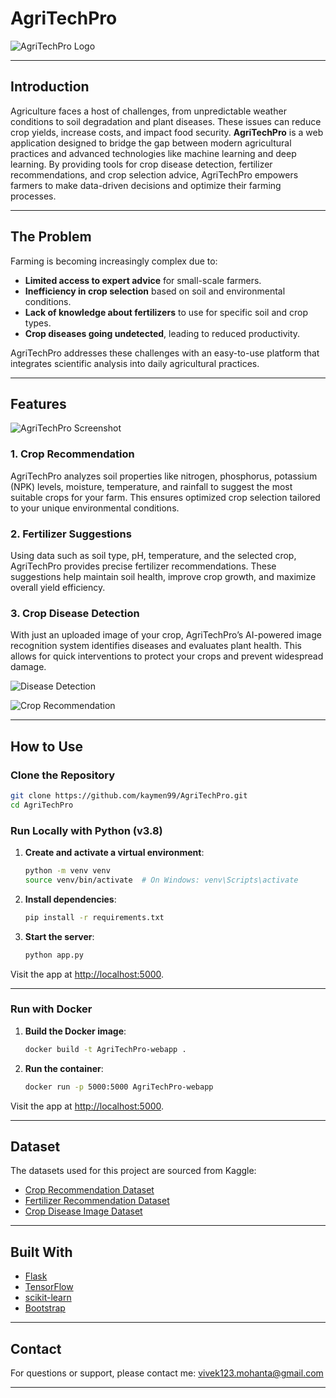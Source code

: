<div id="top"></div>

# AgriTechPro

![AgriTechPro Logo](https://user-images.githubusercontent.com/83681204/159978827-fccf752e-2d36-4dc3-a15a-ce3a57e90165.png)

---

## Introduction

Agriculture faces a host of challenges, from unpredictable weather conditions to soil degradation and plant diseases. These issues can reduce crop yields, increase costs, and impact food security. **AgriTechPro** is a web application designed to bridge the gap between modern agricultural practices and advanced technologies like machine learning and deep learning. By providing tools for crop disease detection, fertilizer recommendations, and crop selection advice, AgriTechPro empowers farmers to make data-driven decisions and optimize their farming processes.

---

## The Problem

Farming is becoming increasingly complex due to:
- **Limited access to expert advice** for small-scale farmers.
- **Inefficiency in crop selection** based on soil and environmental conditions.
- **Lack of knowledge about fertilizers** to use for specific soil and crop types.
- **Crop diseases going undetected**, leading to reduced productivity.

AgriTechPro addresses these challenges with an easy-to-use platform that integrates scientific analysis into daily agricultural practices.

---

## Features

![AgriTechPro Screenshot](https://user-images.githubusercontent.com/83681204/159989052-08ae92b6-015d-4c63-b9d5-9fcb0579caeb.png)

### 1. Crop Recommendation  
AgriTechPro analyzes soil properties like nitrogen, phosphorus, potassium (NPK) levels, moisture, temperature, and rainfall to suggest the most suitable crops for your farm. This ensures optimized crop selection tailored to your unique environmental conditions.

### 2. Fertilizer Suggestions  
Using data such as soil type, pH, temperature, and the selected crop, AgriTechPro provides precise fertilizer recommendations. These suggestions help maintain soil health, improve crop growth, and maximize overall yield efficiency.

### 3. Crop Disease Detection  
With just an uploaded image of your crop, AgriTechPro’s AI-powered image recognition system identifies diseases and evaluates plant health. This allows for quick interventions to protect your crops and prevent widespread damage.

![Disease Detection](https://user-images.githubusercontent.com/83681204/159994252-6e44cd8e-4d20-4dcb-9e22-c0e35756fe1c.png) 

![Crop Recommendation](https://user-images.githubusercontent.com/83681204/159994452-d6a14dc9-d94f-4beb-8778-6ecdfe48f453.png)

---

## How to Use

### Clone the Repository

```bash
git clone https://github.com/kaymen99/AgriTechPro.git
cd AgriTechPro
```

### Run Locally with Python (v3.8)

1. **Create and activate a virtual environment**:
   ```bash
   python -m venv venv
   source venv/bin/activate  # On Windows: venv\Scripts\activate
   ```

2. **Install dependencies**:
   ```bash
   pip install -r requirements.txt
   ```

3. **Start the server**:
   ```bash
   python app.py
   ```

Visit the app at [http://localhost:5000](http://localhost:5000).

---

### Run with Docker

1. **Build the Docker image**:
   ```bash
   docker build -t AgriTechPro-webapp .
   ```

2. **Run the container**:
   ```bash
   docker run -p 5000:5000 AgriTechPro-webapp
   ```

Visit the app at [http://localhost:5000](http://localhost:5000).

---

## Dataset

The datasets used for this project are sourced from Kaggle:

- [Crop Recommendation Dataset](https://www.kaggle.com/datasets/atharvaingle/crop-recommendation-dataset)
- [Fertilizer Recommendation Dataset](https://www.kaggle.com/datasets/gdabhishek/fertilizer-prediction)
- [Crop Disease Image Dataset](https://www.kaggle.com/datasets/vipoooool/new-plant-diseases-dataset)

---

## Built With

- [Flask](https://flask.palletsprojects.com/en/2.0.x/)
- [TensorFlow](https://www.tensorflow.org)
- [scikit-learn](https://scikit-learn.org/stable/)
- [Bootstrap](https://getbootstrap.com/docs/5.0/getting-started/introduction/)

---

## Contact

For questions or support, please contact me: [vivek123.mohanta@gmail.com](mailto:vivek123.mohanta@gmail.com)

---
